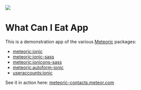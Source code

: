 ![](http://f.cl.ly/items/391y4708420P0H001k1G/meteoric.png)

# What Can I Eat App 

This is a demonstration app of the various [Meteoric](https://github.com/meteoric) packages:

- [meteoric:ionic](https://github.com/meteoric/meteor-ionic)
- [meteoric:ionic-sass](https://github.com/meteoric/ionic-sass)
- [meteoric:ionicons-sass](https://github.com/meteoric/ionicons-sass)
- [meteoric:autoform-ionic](https://github.com/meteoric/autoform-ionic)
- [useraccounts:ionic](https://github.com/meteoric/useraccounts-ionic)

See it in action here: [meteoric-contacts.meteor.com](http://meteoric-contacts.meteor.com)


